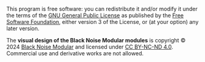 This program is free software: you can redistribute it and/or modify it under the terms of the [GNU General Public License](https://www.gnu.org/licenses/gpl-3.0.en.html) as published by the [Free Software Foundation](https://www.fsf.org/), either version 3 of the License, or (at your option) any later version.

The **visual design of the Black Noise Modular modules** is copyright © 2024 [Black Noise Modular](https://blacknoisemodular.com/) and licensed under [CC BY-NC-ND 4.0](https://creativecommons.org/licenses/by-nc-nd/4.0/).
Commercial use and derivative works are not allowed.
